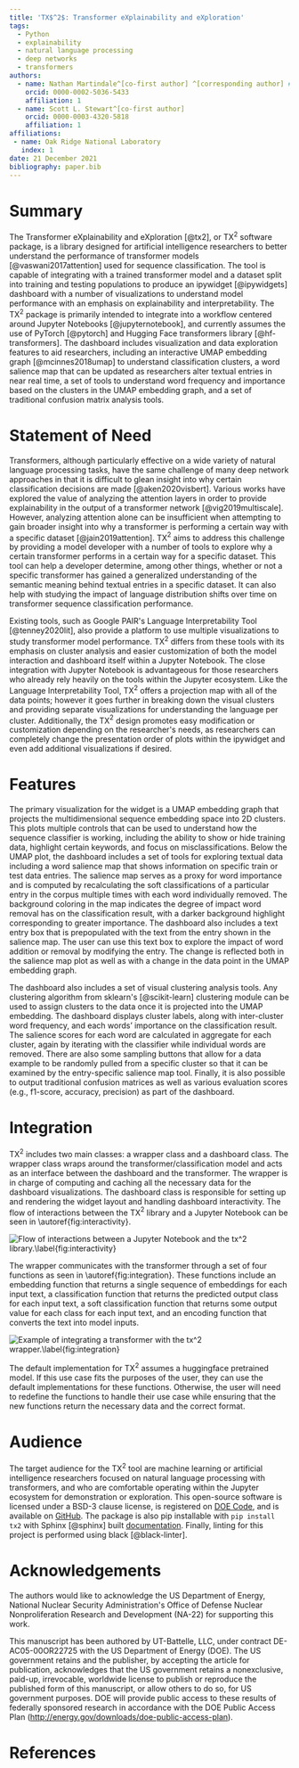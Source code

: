 ```yaml
---
title: 'TX$^2$: Transformer eXplainability and eXploration'
tags:
  - Python
  - explainability
  - natural language processing
  - deep networks
  - transformers
authors:
  - name: Nathan Martindale^[co-first author] ^[corresponding author] # note this makes a footnote saying 'co-first author'
    orcid: 0000-0002-5036-5433
    affiliation: 1
  - name: Scott L. Stewart^[co-first author] 
    orcid: 0000-0003-4320-5818
    affiliation: 1
affiliations:
 - name: Oak Ridge National Laboratory
   index: 1
date: 21 December 2021
bibliography: paper.bib
---
```


# Summary

The Transformer eXplainability and eXploration [@tx2], or TX$^2$ software package, is a library designed for artificial intelligence researchers to better understand the performance of transformer models [@vaswani2017attention] used for sequence classification. The tool is capable of integrating with a trained transformer model and a dataset split into training and testing populations to produce an ipywidget [@ipywidgets] dashboard with a number of visualizations to understand model performance with an emphasis on explainability and interpretability. The TX$^2$ package is primarily intended to integrate into a workflow centered around Jupyter Notebooks [@jupyternotebook], and currently assumes the use of PyTorch [@pytorch] and Hugging Face transformers library [@hf-transformers]. The dashboard includes visualization and data exploration features to aid researchers, including an interactive UMAP embedding graph [@mcinnes2018umap] to understand classification clusters, a word salience map that can be updated as researchers alter textual entries in near real time, a set of tools to understand word frequency and importance based on the clusters in the UMAP embedding graph, and a set of traditional confusion matrix analysis tools. 

# Statement of Need

Transformers, although particularly effective on a wide variety of natural language processing tasks, have the same challenge of many deep network approaches in that it is difficult to glean insight into why certain classification decisions are made [@aken2020visbert]. Various works have explored the value of analyzing the attention layers in order to provide explainability in the output of a transformer network [@vig2019multiscale]. However, analyzing attention alone can be insufficient when attempting to gain broader insight into why a transformer is performing a certain way with a specific dataset [@jain2019attention]. TX$^2$ aims to address this challenge by providing a model developer with a number of tools to explore why a certain transformer performs in a certain way for a specific dataset. This tool can help a developer determine, among other things, whether or not a specific transformer has gained a generalized understanding of the semantic meaning behind textual entries in a specific dataset. It can also help with studying the impact of language distribution shifts over time on transformer sequence classification performance.

Existing tools, such as Google PAIR's Language Interpretability Tool [@tenney2020lit], also provide a platform to use multiple visualizations to study transformer model performance. TX$^2$ differs from these tools with its emphasis on cluster analysis and easier customization of both the model interaction and dashboard itself within a Jupyter Notebook. The close integration with Jupyter Notebook is advantageous for those researchers who already rely heavily on the tools within the Jupyter ecosystem. Like the Language Interpretability Tool, TX$^2$ offers a projection map with all of the data points; however it goes further in breaking down the visual clusters and providing separate visualizations for understanding the language per cluster. Additionally, the TX$^2$ design promotes easy modification or customization depending on the researcher's needs, as researchers can completely change the presentation order of plots within the ipywidget and even add additional visualizations if desired. 

# Features

The primary visualization for the widget is a UMAP embedding graph that projects the multidimensional sequence embedding space into 2D clusters. This plots multiple controls that can be used to understand how the sequence classifier is working, including the ability to show or hide training data, highlight certain keywords, and focus on misclassifications. Below the UMAP plot, the dashboard includes a set of tools for exploring textual data including a word salience map that shows information on specific train or test data entries. The salience map serves as a proxy for word importance and is computed by recalculating the soft classifications of a particular entry in the corpus multiple times with each word individually removed. The background coloring in the map indicates the degree of impact word removal has on the classification result, with a darker background highlight corresponding to greater importance. The dashboard also includes a text entry box that is prepopulated with the text from the entry shown in the salience map. The user can use this text box to explore the impact of word addition or removal by modifying the entry. The change is reflected both in the salience map plot as well as with a change in the data point in the UMAP embedding graph.  

The dashboard also includes a set of visual clustering analysis tools. Any clustering algorithm from sklearn's [@scikit-learn] clustering module can be used to assign clusters to the data once it is projected into the UMAP embedding. The dashboard displays cluster labels, along with inter-cluster word frequency, and each words’ importance on the classification result. The salience scores for each word are calculated in aggregate for each cluster, again by iterating with the classifier while individual words are removed. There are also some sampling buttons that allow for a data example to be randomly pulled from a specific cluster so that it can be examined by the entry-specific salience map tool. Finally, it is also possible to output traditional confusion matrices as well as various evaluation scores (e.g., f1-score, accuracy, precision) as part of the dashboard.

# Integration

TX$^2$ includes two main classes: a wrapper class and a dashboard class. The wrapper class wraps around the transformer/classification model and acts as an interface between the dashboard and the transformer. The wrapper is in charge of computing and caching all the necessary data for the dashboard visualizations. The dashboard class is responsible for setting up and rendering the widget layout and handling dashboard interactivity. The flow of interactions between the TX$^2$ library and a Jupyter Notebook can be seen in \autoref{fig:interactivity}.

![Flow of interactions between a Jupyter Notebook and the tx^2 library.\label{fig:interactivity}](interaction_flow.png)

The wrapper communicates with the transformer through a set of four functions as seen in \autoref{fig:integration}. These functions include an embedding function that returns a single sequence of embeddings for each input text, a classification function that returns the predicted output class for each input text, a soft classification function that returns some output value for each class for each input text, and an encoding function that converts the text into model inputs. 

![Example of integrating a transformer with the tx^2 wrapper.\label{fig:integration}](example_interaction.png)

The default implementation for TX$^2$ assumes a huggingface pretrained model. If this use case fits the purposes of the user, they can use the default implementations for these functions. Otherwise, the user will need to redefine the functions to handle their use case while ensuring that the new functions return the necessary data and the correct format.

# Audience

The target audience for the TX$^2$ tool are machine learning or artificial intelligence researchers focused on natural language processing with transformers, and who are comfortable operating within the Jupyter ecosystem for demonstration or exploration. This open-source software is licensed under a BSD-3 clause license, is registered on [DOE Code](https://doi.org/10.11578/dc.20210129.1), and is available on [GitHub](https://github.com/ORNL/tx2). The package is also pip installable with ``pip install tx2`` with Sphinx [@sphinx] built [documentation](https://ornl.github.io/tx2/index.html). Finally, linting for this project is performed using black [@black-linter].

# Acknowledgements

The authors would like to acknowledge the US Department of Energy, National Nuclear Security Administration's Office of Defense Nuclear Nonproliferation Research and Development (NA-22) for supporting this work. 

This manuscript has been authored by UT-Battelle, LLC, under contract DE-AC05-00OR22725 with the US Department of Energy (DOE). The US government retains and the publisher, by accepting the article for publication, acknowledges that the US government retains a nonexclusive, paid-up, irrevocable, worldwide license to publish or reproduce the published form of this manuscript, or allow others to do so, for US government purposes. DOE will provide public access to these results of federally sponsored research in accordance with the DOE Public Access Plan (http://energy.gov/downloads/doe-public-access-plan).

# References
